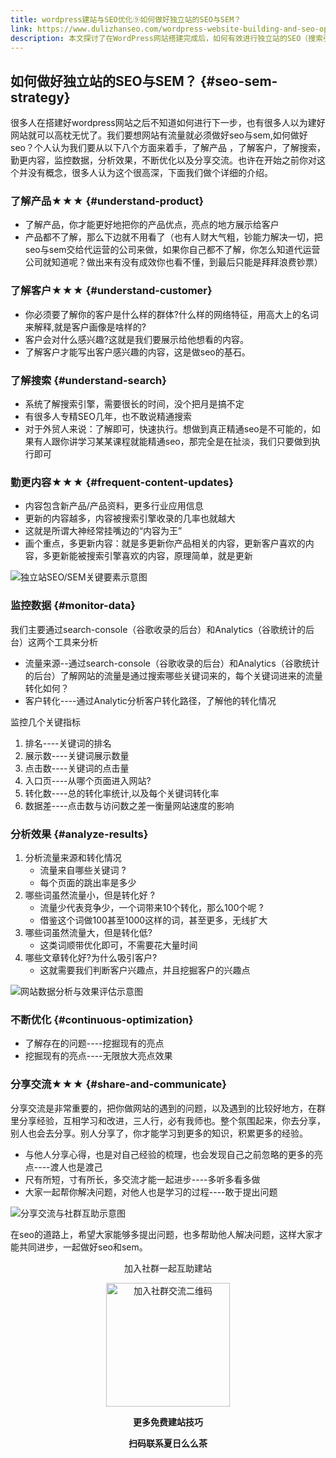 ```yaml
---
title: wordpress建站与SEO优化⑨如何做好独立站的SEO与SEM？
link: https://www.dulizhanseo.com/wordpress-website-building-and-seo-optimization-9
description: 本文探讨了在WordPress网站搭建完成后，如何有效进行独立站的SEO（搜索引擎优化）和SEM（搜索引擎营销）。文章强调了了解产品、客户、搜索、持续更新内容、监控数据、分析效果、不断优化以及分享交流这八个关键方面对于提升网站流量的重要性。
---
```


## 如何做好独立站的SEO与SEM？ {#seo-sem-strategy}

很多人在搭建好wordpress网站之后不知道如何进行下一步，也有很多人以为建好网站就可以高枕无忧了。我们要想网站有流量就必须做好seo与sem,如何做好seo？个人认为我们要从以下八个方面来着手，了解产品 ，了解客户，了解搜索，勤更内容，监控数据，分析效果，不断优化以及分享交流。也许在开始之前你对这个并没有概念，很多人认为这个很高深，下面我们做个详细的介绍。

### 了解产品★★★ {#understand-product}

- 了解产品，你才能更好地把你的产品优点，亮点的地方展示给客户
- 产品都不了解，那么下边就不用看了（也有人财大气粗，钞能力解决一切，把seo与sem交给代运营的公司来做，如果你自己都不了解，你怎么知道代运营公司就知道呢？做出来有没有成效你也看不懂，到最后只能是拜拜浪费钞票）

### 了解客户★★★ {#understand-customer}

- 你必须要了解你的客户是什么样的群体?什么样的网络特征，用高大上的名词来解释,就是客户画像是啥样的?
- 客户会对什么感兴趣?这就是我们要展示给他想看的内容。
- 了解客户才能写出客户感兴趣的内容，这是做seo的基石。

### 了解搜索 {#understand-search}

- 系统了解搜索引擎，需要很长的时间，没个把月是搞不定
- 有很多人专精SEO几年，也不敢说精通搜索
- 对于外贸人来说：了解即可，快速执行。想做到真正精通seo是不可能的，如果有人跟你讲学习某某课程就能精通seo，那完全是在扯淡，我们只要做到执行即可

### 勤更内容★★★ {#frequent-content-updates}

- 内容包含新产品/产品资料，更多行业应用信息
- 更新的内容越多，内容被搜索引擎收录的几率也就越大
- 这就是所谓大神经常挂嘴边的“内容为王”
- 画个重点，多更新内容：就是多更新你产品相关的内容，更新客户喜欢的内容，多更新能被搜索引擎喜欢的内容，原理简单，就是更新

![独立站SEO/SEM关键要素示意图](https://cos.files.maozhishi.com/小书匠/1672900376258.png)

### 监控数据 {#monitor-data}

我们主要通过search-console（谷歌收录的后台）和Analytics（谷歌统计的后台）这两个工具来分析

- 流量来源--通过search-console（谷歌收录的后台）和Analytics（谷歌统计的后台）了解网站的流量是通过搜索哪些关键词来的，每个关键词进来的流量转化如何？
- 客户转化----通过Analytic分析客户转化路径，了解他的转化情况

监控几个关键指标

1.  排名----关键词的排名
2.  展示数----关键词展示数量
3.  点击数----关键词的点击量
4.  入口页----从哪个页面进入网站?
5.  转化数----总的转化率统计,以及每个关键词转化率
6.  数据差----点击数与访问数之差一衡量网站速度的影响

### 分析效果 {#analyze-results}

1.  分析流量来源和转化情况
    - 流量来自哪些关键词 ?
    - 每个页面的跳出率是多少
2.  哪些词虽然流量小，但是转化好 ?
    - 流量少代表竞争少，一个词带来10个转化，那么100个呢 ?
    - 借鉴这个词做100甚至1000这样的词，甚至更多，无线扩大
3.  哪些词虽然流量大，但是转化低?
    - 这类词顺带优化即可，不需要花大量时间
4.  哪些文章转化好?为什么吸引客户?
    - 这就需要我们判断客户兴趣点，并且挖掘客户的兴趣点

![网站数据分析与效果评估示意图](https://cos.files.maozhishi.com/小书匠/1672900376259.png)

### 不断优化 {#continuous-optimization}

- 了解存在的问题----挖掘现有的亮点
- 挖掘现有的亮点----无限放大亮点效果

### 分享交流★★★ {#share-and-communicate}

分享交流是非常重要的，把你做网站的遇到的问题，以及遇到的比较好地方，在群里分享经验，互相学习和改进，三人行，必有我师也。整个氛围起来，你去分享，别人也会去分享。别人分享了，你才能学习到更多的知识，积累更多的经验。

- 与他人分享心得，也是对自己经验的梳理，也会发现自己之前忽略的更多的亮点----渡人也是渡己
- 尺有所短，寸有所长，多交流才能一起进步----多听多看多做
- 大家一起帮你解决问题，对他人也是学习的过程----敢于提出问题

![分享交流与社群互助示意图](https://cos.files.maozhishi.com/小书匠/1672900376260.png)

在seo的道路上，希望大家能够多提出问题，也多帮助他人解决问题，这样大家才能共同进步，一起做好seo和sem。

<p style="text-align: center;">加入社群一起互助建站</p>
<p style="text-align: center;"><img src="https://cos.files.maozhishi.com/小书匠/1673249723227.png" width="198" alt="加入社群交流二维码" /></p>
<p style="text-align: center;"><strong>更多免费建站技巧</strong></p>
<p style="text-align: center;"><strong>扫码联系夏日么么茶</strong></p>

